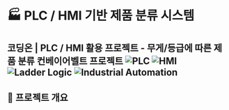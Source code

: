 # 🏭 PLC / HMI 기반 제품 분류 시스템
코딩온 | PLC / HMI 활용 프로젝트 - 무게/등급에 따른 제품 분류 컨베이어벨트 프로젝트
![PLC](https://img.shields.io/badge/PLC-XG5000-blue)
![HMI](https://img.shields.io/badge/HMI-XP--Builder-lightgrey)
![Ladder Logic](https://img.shields.io/badge/Ladder%20Logic-%E2%9C%94-green)
![Industrial Automation](https://img.shields.io/badge/Industrial%20Automation-%E2%9C%94-orange)
---
## 📍 프로젝트 개요
